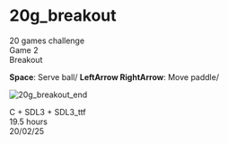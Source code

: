 # 20g_breakout

20 games challenge\
Game 2\
Breakout

**Space**: Serve ball/
**LeftArrow RightArrow**: Move paddle/

![20g_breakout_end](https://github.com/user-attachments/assets/386b8c92-c4b9-4da2-8482-1a3f11e9a6e8)

C + SDL3 + SDL3_ttf\
19.5 hours\
20/02/25

